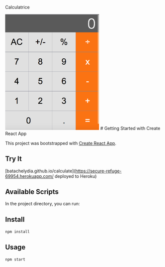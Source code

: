 Calculatrice 

<img src="calculatrice.png" width="60%" height="60%" />
# Getting Started with Create React App

This project was bootstrapped with [Create React App](https://github.com/facebook/create-react-app).

Try It
---

[batachelydia.github.io/calculate](https://secure-refuge-69954.herokuapp.com/ deployed to Heroku)

## Available Scripts

In the project directory, you can run:

Install
---

`npm install`


Usage
---

`npm start`
